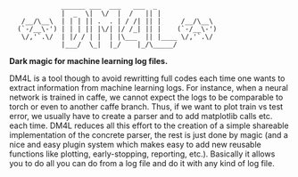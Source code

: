 ```
             ______ ___  ___   ___  _     
             |  _  \|  \/  |  /   || |    
   /__/\__\  | | | || .  . | / /| || |     /__/\__\ 
  (`-/__\-') | | | || |\/| |/ /_| || |    (`-/__\-')
   \/,'`.\/  | |/ / | |  | |\___  || |____ \/,'`.\/
             |___/  \_|  |_/    |_/\_____/
```
**Dark magic for machine learning log files.**

DM4L is a tool though to avoid rewritting full codes each time one wants to extract information from machine learning logs. For instance, when a neural network is trained in caffe, we cannot expect the logs to be comparable to torch or even to another caffe branch. Thus, if we want to plot train vs test error, we usually have to create a parser and to add matplotlib calls etc. each time. DM4L reduces all this effort to the creation of a simple shareable implementation of the concrete parser, the rest is just done by magic (and a nice and easy plugin system which makes easy to add new reusable functions like plotting, early-stopping, reporting, etc.). Basically it allows you to do all you can do from a log file and do it with any kind of log file.




